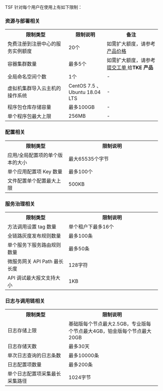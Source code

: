 
TSF 针对每个用户在使用上有如下限制：


### 资源与部署相关
<table><tr>
<th width="40%">限制类型</th>
<th width="25%">限制说明</th>
<th width="35%">备注</th>
</tr><tr>
<td>免费注册到注册中心的服务实例额度</td>
<td>20个</td>
<td>如需扩大额度，请参考<a href="https://cloud.tencent.com/document/product/649/30024">	 产品价格</a></td>
</tr><tr>
<td>容器集群数量 </td>
<td>最多5个</td>
<td>如需扩大额度，请参考<a href="https://console.cloud.tencent.com/workorder/category">  提交工单 </a>给<b>TKE 产品</b></td>
</tr><tr>
<td>全局命名空间个数</td>
<td>1个  </td>
<td>-</td>
</tr><tr>
<td>虚拟机集群导入云主机的操作系统</td>
<td>CentOS 7.5 、Ubuntu 18.04 LTS  </td>
<td>-</td>
</tr><tr>
<td>程序包仓库存储容量</td>
<td>	最多100GB  </td>
<td>-</td>
</tr><tr>
<td>单个程序包最大上限</td>
<td>	256MB  </td>
<td>-</td>
</tr></table>


### 配置相关
<table><tr>
<th width="40%">限制类型</th>
<th width="60%">限制说明</th>
</tr><tr>
<td>应用/全局配置项的单个版本的大小</td>
<td>最大65535个字节</td>
</tr><tr>
<td>单个应用配置项 Key 数量 </td>
<td>最多100个</td>
</tr><tr>
<td>文件配置单个配置最大上限</td>
<td>500KB  </td>
</tr></table>


### 服务治理相关
<table><tr>
<th width="40%">限制类型</th>
<th width="60%">限制说明</th>
</tr><tr>
<td>方法调用设置 tag 数量 </td>
<td>单个租户下最多16个</td>
</tr><tr>
<td>全链路灰度发布规则数量  </td>
<td>最多100条</td>
</tr><tr>
<td>单个服务下服务路由规则数量</td>
<td>最多50条   </td>
</tr><tr>
<td> 微服务网关 API Path 最长长度</td>
<td>128字符 </td>
</tr><tr>
<td>API 调试最大报文支持大小</td>
<td>1KB</td>
</tr></table>


### 日志与调用链相关
<table><tr>
<th width="40%">限制类型</th>
<th width="60%">限制说明</th>
</tr><tr>
<td>日志存储上限 </td>
<td>基础版每个节点最大2.5GB，专业版每个节点最大4GB，铂金版每个节点最大20GB</td>
</tr><tr>
<td>日志存储天数  </td>
<td>最多30天</td>
</tr><tr>
<td>单次日志查询的日志条数</td>
<td>最多10000条   </td>
</tr><tr>
<td> 日志配置项数量</td>
<td>最多200条</td>
</tr><tr>
<td> 单个日志配置项采集最长采集路径</td>
<td>1024字节</td>
</tr></table>


